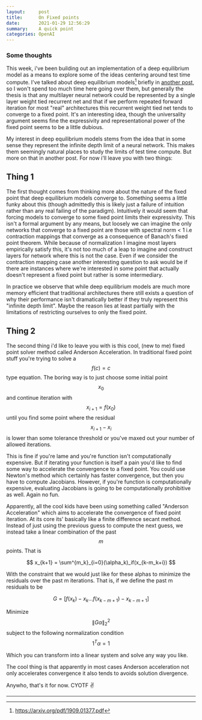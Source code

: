 ```yaml
---
layout:     post
title:      On Fixed points
date:       2021-01-29 12:56:29
summary:    A quick point
categories: OpenAI
---
```


### Some thoughts
This week, i've been building out an implementation of a deep equilibrium model as a means to explore some of the ideas centering around test time compute. I've talked about deep equilibrium models[^1] briefly in [another post](https://scikud.github.io/openai/2020/12/20/troubles/), so I won't spend too much time here going over them, but generally the thesis is that any multilayer neural network could be represented by a single layer weight tied recurrent net and that if we perform repeated forward iteration for most "real" architectures this recurrent weight tied net tends to converge to a fixed point. It's an interesting idea, though the universality argument seems fine the expressivity and representational power of the fixed point seems to be a little dubious. 

My interest in deep equilibrium models stems from the idea that in some sense they represent the infinite depth limit of a neural network. This makes them seemingly natural places to study the limits of test time compute. But more on that in another post. For now i'll leave you with two things:


## Thing 1

The first thought comes from thinking more about the nature of the fixed point that deep equilibrium models converge to. Something seems a little funky about this (though admittedly this is likely just a failure of intuition rather than any real failing of the paradigm). Intuitively it would seem that forcing models to converge to some fixed point limits their expressivity. This isn't a formal argument by any means, but loosely we can imagine the only networks that converge to a fixed point are those with spectral norm < 1 i.e contraction mappings that converge as a consequence of Banach's fixed point theorem. While because of normalization I imagine most layers empirically satisfy this, it's not too much of a leap to imagine and construct layers for network where this is not the case. Even if we consider the contraction mapping case another interesting question to ask would be if there are instances where we're interested in some point that actually doesn't represent a fixed point but rather is some intermediary.


In practice we observe that while deep equilibrium models are much more memory efficient that traditional architectures there still exists a question of why their performance isn't dramatically better if they truly represent this "infinite depth limit". Maybe the reason lies at least partially with the limitations of restricting ourselves to only the fixed point. 


## Thing 2

The second thing i'd like to leave you with is this cool, (new to me) fixed point solver method called Anderson Acceleration. In traditional fixed point stuff you're trying to solve a  $$ f(c) = c $$ type equation. The boring way is to just choose some initial point $$ x_0 $$ and continue iteration with $$x_{i+1} =f(x_0) $$ until you find some point where the residual $$ x_{i+1} - x_{i}  $$ is lower than some tolerance threshold or you've maxed out your number of allowed iterations.

This is fine if you're lame and you're function isn't computationally expensive. But if iterating your function is itself a pain you'd like to find some way to accelerate the convergence to a fixed point. You could use Newton's method which certainly has faster convergence, but then you have to compute Jacobians. However, if you're function is computationally expensive, evaluating Jacobians is going to be computationally prohibitive as well. Again no fun. 

Apparently, all the cool kids have been using something called "Anderson Acceleration" which aims to accelerate the convergence of fixed point iteration. At its core its' basically like a finite difference secant method.  Instead of just using the previous guess to compute the next guess, we instead take a linear combination of the past $$ m $$ points. That is 

$$ x_{k+1} = \sum^{m_k}_{i=0}(\alpha_k)_if(x_{k-m_k+i}) $$

With the constraint that we would just like for these alphas to minimize the residuals over the past m iterations. That is, if we define the past m residuals to be 

$$ G = [f(x_k)-x_{k} ... f(x_{k-m+1}) -x_{k-m+1} ] $$ 

Minimize $$\| G\alpha\|^2_{2} $$ subject to the following normalization condition $$ 1^T\alpha = 1 $$ 

Which you can transform into a linear system and solve any way you like. 

The cool thing is that apparently in most cases Anderson acceleration not only accelerates convergence it also tends to avoids solution divergence.

Anywho, that's it for now. CYOTF ✌️

---
[^1]: https://arxiv.org/pdf/1909.01377.pdf